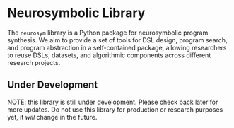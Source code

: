 
# Neurosymbolic Library

The `neurosym` library is a Python package for neurosymbolic program synthesis. We aim to provide a set of tools for DSL design, program search, and program abstraction in a self-contained package, allowing researchers to reuse DSLs, datasets, and algorithmic components across different research projects.


## Under Development

NOTE: this library is still under development. Please check back later for more updates. Do not use this library for production or research purposes yet, it *will* change in the future.
